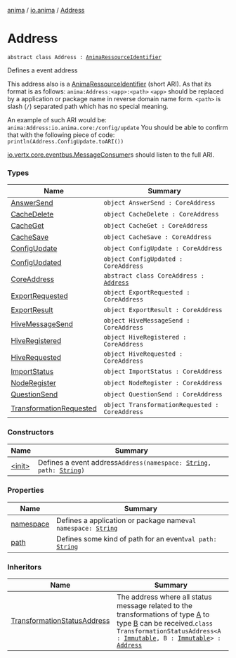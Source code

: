 [anima](../../index.md) / [io.anima](../index.md) / [Address](./index.md)

# Address

`abstract class Address : `[`AnimaRessourceIdentifier`](../-anima-ressource-identifier/index.md)

Defines a event address

This address also is a [AnimaRessourceIdentifier](../-anima-ressource-identifier/index.md) (short ARI).
As that its format is as follows:
`anima:Address:<app>:<path>`
`<app>` should be replaced by a application or package name in reverse domain name form.
`<path>` is slash (`/`) separated path which has no special meaning.

An example of such ARI would be:
`anima:Address:io.anima.core:/config/update`
You should be able to confirm that with the following piece of code:
`println(Address.ConfigUpdate.toARI())`

[io.vertx.core.eventbus.MessageConsumer](#)s should listen to the full ARI.

### Types

| Name | Summary |
|---|---|
| [AnswerSend](-answer-send.md) | `object AnswerSend : CoreAddress` |
| [CacheDelete](-cache-delete.md) | `object CacheDelete : CoreAddress` |
| [CacheGet](-cache-get.md) | `object CacheGet : CoreAddress` |
| [CacheSave](-cache-save.md) | `object CacheSave : CoreAddress` |
| [ConfigUpdate](-config-update.md) | `object ConfigUpdate : CoreAddress` |
| [ConfigUpdated](-config-updated.md) | `object ConfigUpdated : CoreAddress` |
| [CoreAddress](-core-address/index.md) | `abstract class CoreAddress : `[`Address`](./index.md) |
| [ExportRequested](-export-requested.md) | `object ExportRequested : CoreAddress` |
| [ExportResult](-export-result.md) | `object ExportResult : CoreAddress` |
| [HiveMessageSend](-hive-message-send.md) | `object HiveMessageSend : CoreAddress` |
| [HiveRegistered](-hive-registered.md) | `object HiveRegistered : CoreAddress` |
| [HiveRequested](-hive-requested.md) | `object HiveRequested : CoreAddress` |
| [ImportStatus](-import-status.md) | `object ImportStatus : CoreAddress` |
| [NodeRegister](-node-register.md) | `object NodeRegister : CoreAddress` |
| [QuestionSend](-question-send.md) | `object QuestionSend : CoreAddress` |
| [TransformationRequested](-transformation-requested.md) | `object TransformationRequested : CoreAddress` |

### Constructors

| Name | Summary |
|---|---|
| [&lt;init&gt;](-init-.md) | Defines a event address`Address(namespace: `[`String`](https://kotlinlang.org/api/latest/jvm/stdlib/kotlin/-string/index.html)`, path: `[`String`](https://kotlinlang.org/api/latest/jvm/stdlib/kotlin/-string/index.html)`)` |

### Properties

| Name | Summary |
|---|---|
| [namespace](namespace.md) | Defines a application or package name`val namespace: `[`String`](https://kotlinlang.org/api/latest/jvm/stdlib/kotlin/-string/index.html) |
| [path](path.md) | Defines some kind of path for an event`val path: `[`String`](https://kotlinlang.org/api/latest/jvm/stdlib/kotlin/-string/index.html) |

### Inheritors

| Name | Summary |
|---|---|
| [TransformationStatusAddress](../../io.anima.transform/-transformation-status-address/index.md) | The address where all status message related to the transformations of type [A](../../io.anima.transform/-transformation-status-address/index.md#A) to type [B](../../io.anima.transform/-transformation-status-address/index.md#B) can be received.`class TransformationStatusAddress<A : `[`Immutable`](../../io.anima.transform/-immutable/index.md)`, B : `[`Immutable`](../../io.anima.transform/-immutable/index.md)`> : `[`Address`](./index.md) |

